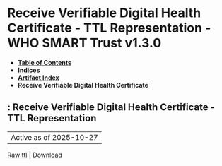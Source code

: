 # Receive Verifiable Digital Health Certificate - TTL Representation - WHO SMART Trust v1.3.0

* [**Table of Contents**](toc.md)
* [**Indices**](indices.md)
* [**Artifact Index**](artifacts.md)
* **Receive Verifiable Digital Health Certificate**

## : Receive Verifiable Digital Health Certificate - TTL Representation

| |
| :--- |
| Active as of 2025-10-27 |

[Raw ttl](Requirements-ReceiveVDHC.ttl) | [Download](Requirements-ReceiveVDHC.ttl)

